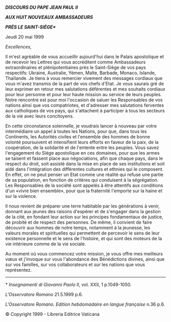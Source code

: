 ***DISCOURS DU PAPE JEAN PAUL II***

***AUX HUIT NOUVEAUX AMBASSADEURS***

***PRÈS LE SAINT-SIÈGE\****

Jeudi 20 mai 1999

*Excellences,*

Il m'est agréable de vous accueillir aujourd'hui dans le Palais apostolique et de recevoir les Lettres qui vous accréditent comme Ambassadeurs extraordinaires et plénipotentiaires près le Saint-Siège de vos pays respectifs: Ukraine, Australie, Yémen, Malte, Barbade, Monaco, Islande, Thaïlande. Je tiens à vous remercier vivement des messages cordiaux que vous m'avez transmis de la part de vos chefs d'Etat. Je vous saurais gré de leur exprimer en retour mes salutations déférentes et mes souhaits cordiaux pour leur personne et pour leur haute mission au service de leurs peuples. Notre rencontre est pour moi l'occasion de saluer les Responsables de vos nations ainsi que vos compatriotes, et d'adresser mes salutations ferventes aux catholiques de vos pays, qui s'attachent à participer à tous les secteurs de la vie avec leurs concitoyens.

En cette circonstance solennelle, je voudrais lancer à nouveau par votre intermédiaire un appel à toutes les Nations, pour que, dans tous les Continents, les Autorités civiles et l'ensemble des hommes de bonne volonté poursuivent et intensifient leurs efforts en faveur de la paix, de la coopération, de la solidarité et de l'entente entre les peuples. Vous savez l'engagement du Siège apostolique en ces domaines, pour que les armes se taisent et fassent place aux négociations, afin que chaque pays, dans le respect du droit, soit assisté dans la mise en place de ses institutions et soit aidé dans l'intégration des différentes cultures et ethnies qui le composent. En effet, on ne peut penser un Etat comme une réalité qui refuse une partie de sa population, en fonction de critères qui conduisent à la ségrégation. Les Responsables de la société sont appelés à être attentifs aux conditions d'un «vivre bien ensemble», pour que la fraternité l'emporte sur la haine et sur la violence.

Il nous revient de préparer une terre habitable par les générations à venir, donnant aux jeunes des raisons d'espérer et de s'engager dans la gestion de la cité, en fondant leur action sur les principes fondamentaux de justice, de probité et de respect des personnes. De même, il convient de faire découvrir aux hommes de notre temps, notamment à la jeunesse, les valeurs morales et spirituelles qui permettent de percevoir le sens de leur existence personnelle et le sens de l'histoire, et qui sont des moteurs de la vie intérieure comme de la vie sociale.

Au moment où vous commencez votre mission, je vous offre mes meilleurs vœux et j'invoque sur vous l'abondance des Bénédictions divines, ainsi que sur vos familles, sur vos collaborateurs et sur les nations que vous représentez.

* * *

\* *Insegnamenti di Giovanni Paolo II*, vol. XXII, 1 p.1049-1050.

*L’Osservatore Romano* 21.5.1999 p.6.

*L'Osservatore Romano. Edition hebdomadaire en langue française* n.36 p.6.

© Copyright 1999 - Libreria Editrice Vaticana